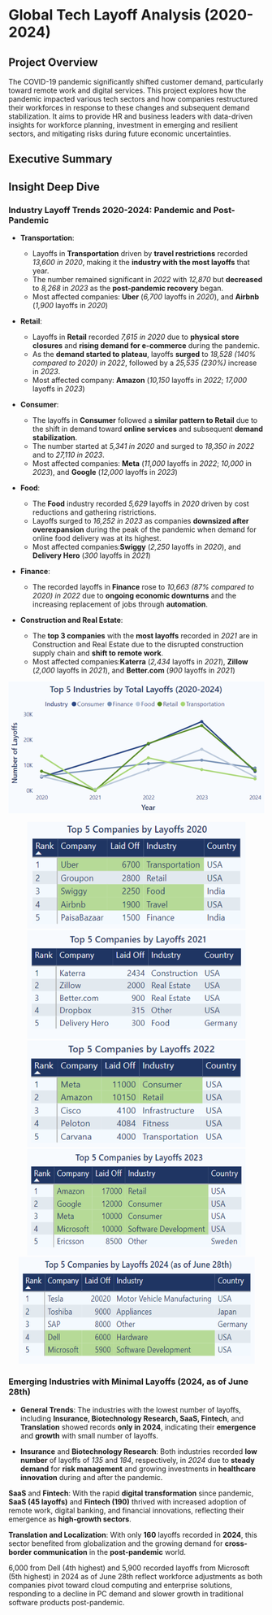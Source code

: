# Global Tech Layoff Analysis (2020-2024)

## Project Overview
The COVID-19 pandemic significantly shifted customer demand, particularly toward remote work and digital services. This project explores how the pandemic impacted various tech sectors and how companies restructured their workforces in response to these changes and subsequent demand stabilization. It aims to provide HR and business leaders with data-driven insights for workforce planning, investment in emerging and resilient sectors, and mitigating risks during future economic uncertainties.

## Executive Summary

## Insight Deep Dive

### Industry Layoff Trends 2020-2024: Pandemic and Post-Pandemic 
  
* **Transportation**:
  - Layoffs in **Transportation** driven by **travel restrictions** recorded *13,600 in 2020*, making it the **industry with the most layoffs** that year.
  - The number remained significant in *2022* with *12,870* but **decreased** to *8,268* in *2023* as the **post-pandemic recovery** began.
  - Most affected companies: **Uber** (*6,700* layoffs in *2020*), and **Airbnb** (*1,900* layoffs in *2020*)
  
* **Retail**:
   - Layoffs in **Retail** recorded *7,615 in 2020* due to **physical store closures** and **rising demand for e-commerce** during the pandemic. 
   - As the **demand started to plateau**, layoffs **surged** to *18,528 (140% compared to 2020) in 2022*, followed by a *25,535 (230%)* increase in *2023*.
   - Most affected company: **Amazon** (*10,150* layoffs  in *2022*; *17,000* layoffs in *2023*)

* **Consumer**:
  - The layoffs in **Consumer** followed a **similar pattern to Retail** due to the shift in demand toward **online services** and subsequent **demand stabilization**. 
  - The number started at *5,341 in 2020* and surged to *18,350 in 2022* and to *27,110 in 2023*.
  - Most affected companies: **Meta** (*11,000* layoffs in *2022*; *10,000* in *2023*), and **Google** (*12,000* layoffs in *2023*)

* **Food**:
  - The **Food** industry recorded *5,629* layoffs in *2020* driven by cost reductions and gathering ristrictions.
  - Layoffs surged to *16,252 in 2023* as companies **downsized after overexpansion** during the peak of the pandemic when demand for online food delivery was at its highest.
  -  Most affected companies:**Swiggy** (*2,250* layoffs in *2020*), and **Delivery Hero** (*300* layoffs in *2021*)

* **Finance**:
  - The recorded layoffs in **Finance** rose to *10,663 (87% compared to 2020) in 2022* due to **ongoing economic downturns** and the increasing replacement of jobs through **automation**.

* **Construction and Real Estate**:
  - The **top 3 companies** with the **most layoffs** recorded in *2021* are in Construction and Real Estate due to the disrupted construction supply chain and **shift to remote work**.
  -  Most affected companies:**Katerra** (*2,434* layoffs in *2021*), **Zillow** (*2,000* layoffs in *2021*), and **Better.com** (*900* layoffs in *2021*)

<p align="center">
  <img src="Screenshots/Top5Industry.png" alt="Top 5 Industry" width="600"/>
</p>


<p align="center">
  <img src="Screenshots/Top5Company2020.png" alt="Top 5 Company 2020" width="430", height = "210",style="display: inline-block;"/>
  <img src="Screenshots/Top5Company2021.png" alt="Top 5 Company 2021" width="430",height = "210", style="display: inline-block;"/>
  <img src="Screenshots/Top5Company2022.png" alt="Top 5 Company 2022" width="430", height = "210", style="display: inline-block;"/>
  <img src="Screenshots/Top5Company2023.png" alt="Top 5 Company 2023" width="430", height = "210", style="display: inline-block;"/>
  <img src="Screenshots/Top5Company2024.png" alt="Top 5 Company 2024" width="465", height = "210", style="display: inline-block;"/>
</p>

  

 ### Emerging Industries with Minimal Layoffs (2024, as of June 28th)

* **General Trends**:
  The industries with the lowest number of layoffs, including **Insurance, Biotechnology Research, SaaS, Fintech**, and **Translation** showed records **only in 2024**, indicating their **emergence** and **growth** with small number of layoffs.


* **Insurance** and **Biotechnology Research**:
  Both industries recorded **low number** of layoffs of *135* and *184*, respectively, in *2024* due to **steady demand** for **risk management** and growing investments in **healthcare innovation** during and after the pandemic.


  
**SaaS** and **Fintech**:
With the rapid **digital transformation** since pandemic, **SaaS (45 layoffs)** and **Fintech (190)** thrived with increased adoption of remote work, digital banking, and financial innovations, reflecting their emergence as **high-growth sectors**.


  
**Translation and Localization**: With only **160** layoffs recorded in **2024**, this sector benefited from globalization and the growing demand for **cross-border communication** in the **post-pandemic** world.
    

  6,000 from Dell (4th highest) and 5,900 recorded layoffs from Microsoft (5th highest) in 2024 as of June 28th reflect workforce adjustments as both companies pivot toward cloud computing and enterprise solutions, responding to a decline in PC demand and slower growth in traditional software products post-pandemic.
  
  


